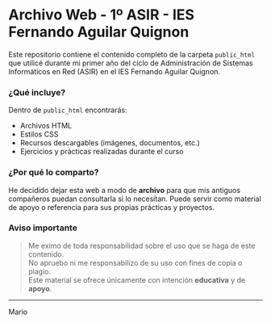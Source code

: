 # Archivo Web - 1º ASIR - IES Fernando Aguilar Quignon

Este repositorio contiene el contenido completo de la carpeta `public_html` que utilicé durante mi primer año del ciclo de Administración de Sistemas Informáticos en Red (ASIR) en el IES Fernando Aguilar Quignon.

### ¿Qué incluye?
Dentro de `public_html` encontrarás:
- Archivos HTML
- Estilos CSS
- Recursos descargables (imágenes, documentos, etc.)
- Ejercicios y prácticas realizadas durante el curso

### ¿Por qué lo comparto?
He decidido dejar esta web a modo de **archivo** para que mis antiguos compañeros puedan consultarla si lo necesitan. Puede servir como material de apoyo o referencia para sus propias prácticas y proyectos.

### Aviso importante
> Me eximo de toda responsabilidad sobre el uso que se haga de este contenido.  
> No apruebo ni me responsabilizo de su uso con fines de copia o plagio.  
> Este material se ofrece únicamente con intención **educativa** y de **apoyo**.

---

Mario
